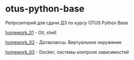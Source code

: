 # otus-python-base
Репрозиторий для сдачи ДЗ по курсу OTUS Python Base 


[homework_01](homework_01) - Git, shell 

[homework_02](homework_02) - Датаклассы. Виртуальное окружение 

[homework_03](homework_03) - Docker; системы контроля зависимостей